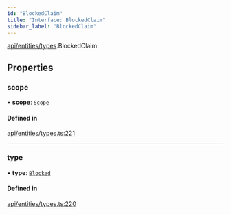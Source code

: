 ```yaml
---
id: "BlockedClaim"
title: "Interface: BlockedClaim"
sidebar_label: "BlockedClaim"
---
```


[api/entities/types](../../../../../modules/API/Entities/Types/Types.md).BlockedClaim

## Properties

### scope

• **scope**: [`Scope`](../Scope/Scope.md)

#### Defined in

[api/entities/types.ts:221](https://github.com/PolymeshAssociation/polymesh-sdk/blob/b55e63737/src/api/entities/types.ts#L221)

___

### type

• **type**: [`Blocked`](../../../../../enums/API/Entities/Types/ClaimType/ClaimType.md#blocked)

#### Defined in

[api/entities/types.ts:220](https://github.com/PolymeshAssociation/polymesh-sdk/blob/b55e63737/src/api/entities/types.ts#L220)
